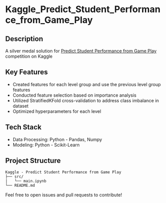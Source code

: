 # Kaggle_Predict_Student_Performance_from_Game_Play

## Description
A silver medal solution for [Predict Student Performance from Game Play](https://www.kaggle.com/competitions/predict-student-performance-from-game-play) competition on Kaggle

## Key Features
- Created features for each level group and use the previous level group features
- Conducted feature selection based on importance analysis
- Utilized StratifiedKFold cross-validation to address class imbalance in dataset
- Optimized hyperparameters for each level

## Tech Stack
- Data Processing: Python - Pandas, Numpy
- Modeling: Python - Scikit-Learn

## Project Structure
```
Kaggle - Predict Student Performance from Game Play
├── src/
|   └── main.ipynb
└── README.md
```

Feel free to open issues and pull requests to contribute!
